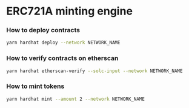 # ERC721A minting engine

### How to deploy contracts

```sh
yarn hardhat deploy --network NETWORK_NAME
```

### How to verify contracts on etherscan

```sh
yarn hardhat etherscan-verify --solc-input --network NETWORK_NAME
```

### How to mint tokens

```sh
yarn hardhat mint --amount 2 --network NETWORK_NAME
```
